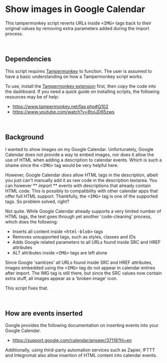 # Show images in Google Calendar

This tampermonkey script reverts URLs inside <tt>&lt;IMG&gt;</tt> tags back to their original values by removing extra parameters added during the import process.

&nbsp;

## Dependencies

This script requires [Tampermonkey](https://www.tampermonkey.net/) to function. The user is assumed to have a basic understanding on how a Tampermonkey script works.

To use, install the [Tampermonkey extension](https://chrome.google.com/webstore/detail/tampermonkey/dhdgffkkebhmkfjojejmpbldmpobfkfo) first, then copy the code into the dashboard. If you need a quick guide on installing scripts, the following resources may be of help:
* https://www.tampermonkey.net/faq.php#Q102
* https://www.youtube.com/watch?v=8tyjJD65zws

&nbsp;

## Background

I wanted to show images on my Google Calendar. Unfortunately, Google Calendar does not provide a way to embed images, nor does it allow the use of HTML when adding a description to calendar events. Which is such a shame since the <tt>&lt;IMG&gt;</tt> tag would be very helpful here.

However, Google Calendar *does* allow HTML tags in the description, albeit you just can't manually add it as raw code in the description textarea. You can however ** *import* ** events with descriptions that already contain HTML code. This is possibly to compatibility with other calendar apps that offer full HTML support. Thankfully, the <tt>&lt;IMG&gt;</tt> tag is one of the supported tags. So problem solved, right? 

Not quite. While Google Calendar already supports a very limited number of HTML tags, the text goes through yet another 'code-cleaning' process, which does the following: 
  
  * Inserts all content inside <tt>&lt;html-blob&gt;</tt> tags
  * Removes unsupported tags, such as styles, classes and IDs  
  * Adds Google related parameters to all URLs found inside SRC and HREF attributes
  * ALT attributes inside <tt>&lt;IMG&gt;</tt> tags are left alone
  
Since Google 'sanitizes' all URLs found inside SRC and HREF attributes, images embedded using the <tt>&lt;IMG&gt;</tt> tag do not appear in calendar entries after import. The IMG tag is still there, but since the SRC values now contain extra stuff, all images appear as a 'broken image' icon.

This script fixes that.

&nbsp;

## How are events inserted

Google provides the following documentation on inserting events into your Google Calendar. 
* https://support.google.com/calendar/answer/37118?hl=en

Additionally, using third-party automation services such as Zapier, IFTTT and Integromat also allow insertion of HTML content into calendar events.
